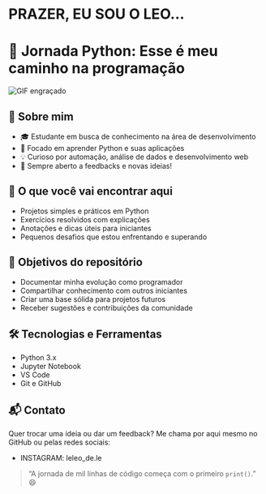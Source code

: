 # PRAZER, EU SOU O LEO...
# 🚀 Jornada Python:  Esse é meu caminho na programação


![GIF engraçado](https://media2.giphy.com/media/v1.Y2lkPTc5MGI3NjExYTBkNWZla2xzM2EzdDhhODB3cTN6Z2VxYm96ZjMzaXA0Y2p4NXVpdCZlcD12MV9pbnRlcm5hbF9naWZfYnlfaWQmY3Q9Zw/eCwAEs05phtK/giphy.gif)

## 🧠 Sobre mim

- 🎓 Estudante em busca de conhecimento na área de desenvolvimento
- 🐍 Focado em aprender Python e suas aplicações
- 💡 Curioso por automação, análise de dados e desenvolvimento web
- 📘 Sempre aberto a feedbacks e novas ideias!

## 📂 O que você vai encontrar aqui

- Projetos simples e práticos em Python
- Exercícios resolvidos com explicações
- Anotações e dicas úteis para iniciantes
- Pequenos desafios que estou enfrentando e superando

## 📌 Objetivos do repositório

- Documentar minha evolução como programador
- Compartilhar conhecimento com outros iniciantes
- Criar uma base sólida para projetos futuros
- Receber sugestões e contribuições da comunidade

## 🛠️ Tecnologias e Ferramentas

- Python 3.x
- Jupyter Notebook
- VS Code
- Git e GitHub



## 📬 Contato

Quer trocar uma ideia ou dar um feedback? Me chama por aqui mesmo no GitHub ou pelas redes sociais:

- INSTAGRAM: leleo_de.le


> “A jornada de mil linhas de código começa com o primeiro `print()`.” 😄


